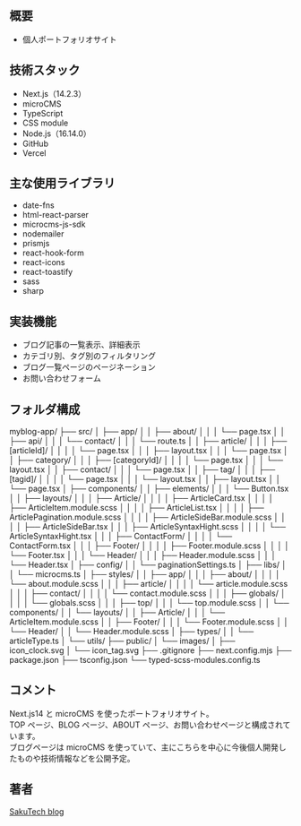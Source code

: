 ## 概要

- 個人ポートフォリオサイト

## 技術スタック

- Next.js（14.2.3）
- microCMS
- TypeScript
- CSS module
- Node.js（16.14.0）
- GitHub
- Vercel

## 主な使用ライブラリ

- date-fns
- html-react-parser
- microcms-js-sdk
- nodemailer
- prismjs
- react-hook-form
- react-icons
- react-toastify
- sass
- sharp

## 実装機能

- ブログ記事の一覧表示、詳細表示
- カテゴリ別、タグ別のフィルタリング
- ブログ一覧ページのページネーション
- お問い合わせフォーム

## フォルダ構成

myblog-app/
├── src/
│ ├── app/
│ │ ├── about/
│ │ │ └── page.tsx
│ │ ├── api/
│ │ │ └── contact/
│ │ │ └── route.ts
│ │ ├── article/
│ │ │ ├── [articleId]/
│ │ │ │ └── page.tsx
│ │ │ ├── layout.tsx
│ │ │ └── page.tsx
│ │ ├── category/
│ │ │ ├── [categoryId]/
│ │ │ │ └── page.tsx
│ │ │ └── layout.tsx
│ │ ├── contact/
│ │ │ └── page.tsx
│ │ ├── tag/
│ │ │ ├── [tagid]/
│ │ │ │ └── page.tsx
│ │ │ └── layout.tsx
│ │ ├── layout.tsx
│ │ └── page.tsx
│ ├── components/
│ │ ├── elements/
│ │ │ └── Button.tsx
│ │ ├── layouts/
│ │ │ ├── Article/
│ │ │ │ ├── ArticleCard.tsx
│ │ │ │ ├── ArticleItem.module.scss
│ │ │ │ ├── ArticleList.tsx
│ │ │ │ ├── ArticlePagination.module.scss
│ │ │ │ ├── ArticleSideBar.module.scss
│ │ │ │ ├── ArticleSideBar.tsx
│ │ │ ├── ArticleSyntaxHight.scss
│ │ │ │ └── ArticleSyntaxHight.tsx
│ │ │ ├── ContactForm/
│ │ │ │ └── ContactForm.tsx
│ │ │ ├── Footer/
│ │ │ │ ├── Footer.module.scss
│ │ │ │ └── Footer.tsx
│ │ │ └── Header/
│ │ │ ├── Header.module.scss
│ │ │ └── Header.tsx
│ ├── config/
│ │ └── paginationSettings.ts
│ ├── libs/
│ │ └── microcms.ts
│ ├── styles/
│ │ ├── app/
│ │ │ ├── about/
│ │ │ │ └── about.module.scss
│ │ │ ├── article/
│ │ │ │ └── article.module.scss
│ │ │ ├── contact/
│ │ │ │ └── contact.module.scss
│ │ │ ├── globals/
│ │ │ │ └── globals.scss
│ │ │ ├── top/
│ │ │ └── top.module.scss
│ │ └── components/
│ │ └── layouts/
│ │ ├── Article/
│ │ │ └── ArticleItem.module.scss
│ │ ├── Footer/
│ │ │ └── Footer.module.scss
│ │ └── Header/
│ │ └── Header.module.scss
│ ├── types/
│ │ └── articleType.ts
│ └── utils/
├── public/
│ └── images/
│ ├── icon_clock.svg
│ └── icon_tag.svg
├── .gitignore
├── next.config.mjs
├── package.json
├── tsconfig.json
└── typed-scss-modules.config.ts

## コメント

Next.js14 と microCMS を使ったポートフォリオサイト。  
TOP ページ、BLOG ページ、ABOUT ページ、お問い合わせページと構成されています。  
ブログページは microCMS を使っていて、主にこちらを中心に今後個人開発したものや技術情報などを公開予定。

## 著者

[SakuTech blog](https://github.com/n-sakuma39/)
